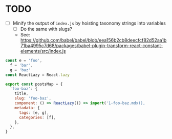 # TODO

- [ ] Minify the output of `index.js` by hoisting taxonomy strings
      into variables
  - [ ] Do the same with slugs?
  - See: https://github.com/babel/babel/blob/eea156b2cb8deecfcf82d52aa1b71ba4995c7d68/packages/babel-plugin-transform-react-constant-elements/src/index.js

```js
const e = 'foo',
  f = 'bar',
  g = 'baz'
const ReactLazy = React.lazy

export const postsMap = {
  'foo-baz': {
    title,
    slug: 'foo-baz',
    component: () => ReactLazy(() => import('1-foo-baz.mdx)),
    metadata: {
      tags: [e, g],
      categories: [f],
    },
  },
}
```
